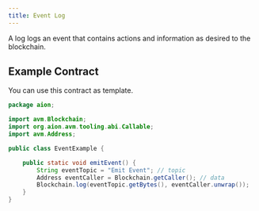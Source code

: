 ```yaml
---
title: Event Log
---
```


A log logs an event that contains actions and information as desired to the blockchain. 

## Example Contract

You can use this contract as template.

```java
package aion;

import avm.Blockchain;
import org.aion.avm.tooling.abi.Callable;
import avm.Address;

public class EventExample {

    public static void emitEvent() {
        String eventTopic = "Emit Event"; // topic
        Address eventCaller = Blockchain.getCaller(); // data
        Blockchain.log(eventTopic.getBytes(), eventCaller.unwrap());
    }
}
```